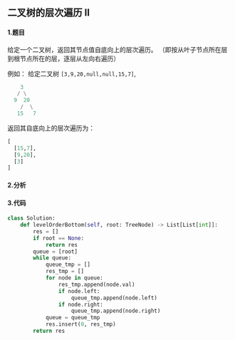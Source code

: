 ## 二叉树的层次遍历 II

#### 1.题目

给定一个二叉树，返回其节点值自底向上的层次遍历。 （即按从叶子节点所在层到根节点所在的层，逐层从左向右遍历）

例如：
给定二叉树 `[3,9,20,null,null,15,7]`,

```python
    3
   / \
  9  20
    /  \
   15   7
```

返回其自底向上的层次遍历为：

```python
[
  [15,7],
  [9,20],
  [3]
]
```

#### 2.分析

#### 3.代码

```python
class Solution:
    def levelOrderBottom(self, root: TreeNode) -> List[List[int]]:
        res = []
        if root == None:
            return res
        queue = [root]
        while queue:
            queue_tmp = []
            res_tmp = []
            for node in queue:
                res_tmp.append(node.val)
                if node.left:
                    queue_tmp.append(node.left)
                if node.right:
                    queue_tmp.append(node.right)
            queue = queue_tmp
            res.insert(0, res_tmp)
        return res
```

